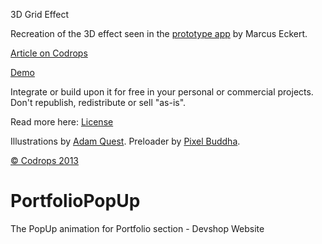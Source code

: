 3D Grid Effect

Recreation of the 3D effect seen in the [prototype app](https://www.youtube.com/watch?v=sjGF6Mw6X_Y) by Marcus Eckert.

[Article on Codrops](http://tympanus.net/codrops/?p=18742)

[Demo](http://tympanus.net/Development/3DGridEffect)

Integrate or build upon it for free in your personal or commercial projects. Don't republish, redistribute or sell "as-is". 

Read more here: [License](http://tympanus.net/codrops/licensing/)

Illustrations by [Adam Quest](https://www.behance.net/AdamQuest). 
Preloader by [Pixel Buddha](http://pixelbuddha.net/freebie/flat-preloaders).

[© Codrops 2013](http://www.codrops.com)


# PortfolioPopUp
The PopUp animation for Portfolio section - Devshop Website 

